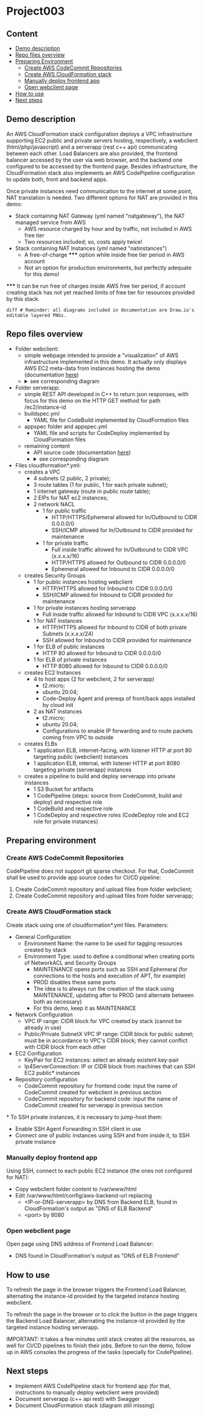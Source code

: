 # Project003

## Content

* [Demo description](#demo-description)
* [Repo files overview](#repo-files-overview)
* [Preparing Environment](#preparing-environment)
  * [Create AWS CodeCommit Repositories](#create-aws-codecommit-repositories)
  * [Create AWS CloudFormation stack](#create-aws-cloudformation-stack)
  * [Manually deploy frontend app](#manually-deploy-frontend-app)
  * [Open webclient page](#open-webclient-page)
* [How to use](#how-to-use)
* [Next steps](#next-steps)

## Demo description

An AWS CloudFormation stack configuration deploys a VPC infrastructure supporting EC2 public and private servers hosting, respectively, a webclient (html/php/javascript) and a serverapp (rest c++ api) communicating between each other. Load Balancers are also provided, the frontend balancer accessed by the user via web browser, and the backend one configured to be accessed by the frontend page. Besides infrastructure, the CloudFormation stack also implements an AWS CodePipeline configuration to update both, front and backend apps.

Once private instances need communication to the internet at some point, NAT translation is needed. Two different options for NAT are provided in this demo:
* Stack containing NAT Gateway (yml named "natgateway"), the NAT managed service from AWS
  * AWS resource charged by hour and by traffic, not included in AWS free tier
  * Two resources included; so, costs apply twice!
* Stack containing NAT Instances (yml named "natinstances")
  * A free-of-charge __\*\*\*__ option while inside free tier period in AWS account
  * Not an option for production environments, but perfectly adequate for this demo!

__\*\*\*__ It can be run free of charges inside AWS free tier period, if account creating stack has not yet reached limits of free tier for resources provided by this stack.

```diff # Reminder: all diagrams included in documentation are Draw.io's editable layered PNGs.```

## Repo files overview

* Folder webclient:
  * simple webpage intended to provide a "visualization" of AWS infrastructure implemented in this demo. It actually only displays AWS EC2 meta-data from instances hosting the demo (documentation [here](webclient/README.md))
  * <details><summary>see corresponding diagram</summary><img src="webclient/documents/modules-organization-diagram.png"></details>
* Folder serverapp:
  * simple REST API developed in C++ to return json responses, with focus for this demo on the HTTP GET method for path /ec2/instance-id
  * buildspec.yml
    * YAML file for CodeBuild implemented by CloudFormation files
  * appspec folder and appspec.yml
    * YAML file and scripts for CodeDeploy implemented by CloudFormation files
  * remaining content
    * API source code (documentation [here](serverapp/README.md))
    * <details><summary>see corresponding diagram</summary><img src="serverapp/documents/restapi-logic-diagram.png"></details>
* Files cloudformation\*.yml:
  * creates a VPC
    * 4 subnets (2 public, 2 private);
    * 3 route tables (1 for public, 1 for each private subnet);
    * 1 internet gateway (route in public route table);
    * 2 EIPs for NAT ec2 instances;
    * 2 network NACL
      * 1 for public traffic
        * HTTP/HTTPS/Ephemeral allowed for In/Outbound to CIDR 0.0.0.0/0
	    * SSH/ICMP allowed for In/Outbound to CIDR provided for maintenance
	  * 1 for private traffic
	    * Full inside traffic allowed for In/Outbound to CIDR VPC (x.x.x.x/16)
		* HTTP/HTTPS allowed for Outbound to CIDR 0.0.0.0/0
		* Ephemeral allowed for Inbound to CIDR 0.0.0.0/0
  * creates Security Groups
    * 1 for public instances hosting webclient
      * HTTP/HTTPS allowed for Inbound to CIDR 0.0.0.0/0
	  * SSH/ICMP allowed for Inbound to CIDR provided for maintenance
    * 1 for private instances hosting serverapp
      * Full inside traffic allowed for Inbound to CIDR VPC (x.x.x.x/16)
    * 1 for NAT instances
      * HTTP/HTTPS allowed for Inbound to CIDR of both private Subnets (x.x.x.x/24)
	  * SSH allowed for Inbound to CIDR provided for maintenance
    * 1 for ELB of public instances
      * HTTP 80 allowed for Inbound to CIDR 0.0.0.0/0
    * 1 for ELB of private instances
      * HTTP 8080 allowed for Inbound to CIDR 0.0.0.0/0
  * creates EC2 Instances
    * 4 to host apps (2 for webclient, 2 for serverapp)
      * t2.micro;
      * ubuntu 20.04;
      * Code-Deploy Agent and prereqs of front/back apps installed by cloud init
    * 2 as NAT instances
      * t2.micro;
      * ubuntu 20.04;
      * Configurations to enable IP forwarding and to route packets coming from VPC to outside
  * creates ELBs
    * 1 application ELB, internet-facing, with listener HTTP at port 80 targeting public (webclient) instances
    * 1 application ELB, internal, with listener HTTP at port 8080 targeting private (serverapp) instances
  * creates a pipeline to build and deploy serverapp into private instances
    * 1 S3 Bucket for artifacts
    * 1 CodePipeline (steps: source from CodeCommit, build and deploy) and respective role
    * 1 CodeBuild and respective role
    * 1 CodeDeploy and respective roles (CodeDeploy role and EC2 role for private instances)
<!--* <details><summary>see corresponding diagram</summary><img src="documents/cloudformation-diagram.png"></details> -->

## Preparing environment

### Create AWS CodeCommit Repositories

CodePipeline does not support git sparse checkout. For that, CodeCommit shall be used to provide app source codes for CI/CD pipeline:
1. Create CodeCommit repository and upload files from folder webclient;
1. Create CodeCommit repository and upload files from folder serverapp;

### Create AWS CloudFormation stack

Create stack using one of cloudformation\*.yml files. Parameters:
* General Configuration
  * Environment Name: the name to be used for tagging resources created by stack
  * Environment Type: used to define a conditional when creating ports of NetworkACL and Security Groups
    * MAINTENANCE opens ports such as SSH and Ephemeral (for connections to the hosts and execution of APT, for example)
    * PROD disables these same ports
    * The idea is to always run the creation of the stack using MAINTENANCE, updating after to PROD (and alternate between both as necessary)
    * For this demo, keep it as MAINTENANCE
* Network Configuration
  * VPC IP range: CIDR block for VPC created by stack (cannot be already in use)
  * Public/Private SubnetX VPC IP range: CIDR block for public subnet; must be in accordance to VPC's CIDR block; they cannot conflict with CIDR block from each other
* EC2 Configuration
  * KeyPair for EC2 instances: select an already existent key-pair
  * Ip4ServerConnection: IP or CIDR block from machines that can SSH EC2 public\* instances
* Repository configuration
  * CodeCommit repository for frontend code: input the name of CodeCommit created for webclient in previous section
  * CodeCommit repository for backend code: input the name of CodeCommit created for serverapp in previous section
  
\* To SSH private instances, it is necessary to jump-host them:
* Enable SSH Agent Forwarding in SSH client in use
* Connect one of public instances using SSH and from inside it, to SSH private instance

### Manually deploy frontend app

Using SSH, connect to each public EC2 instance (the ones not configured for NAT):
* Copy webclient folder content to /var/www/html
* Edit /var/www/html/config/aws-backend-url replacing
  * \<IP-or-DNS-serverapp\> by DNS from Backend ELB, found in CloudFormation's output as "DNS of ELB Backend"
  * \<port\> by 8080

### Open webclient page

Open page using DNS address of Frontend Load Balancer:
   * DNS found in CloudFormation's output as "DNS of ELB Frontend"

## How to use

To refresh the page in the browser triggers the Frontend Load Balancer, alternating the instance-id provided by the targeted instance hosting webclient.

To refresh the page in the browser or to click the button in the page triggers the Backend Load Balancer, alternating the instance-id provided by the targeted instance hosting serverapp.

IMPORTANT: It takes a few minutes until stack creates all the resources, as well for CI/CD pipelines to finish their jobs. Before to run the demo, follow up in AWS consoles the progress of the tasks (specially for CodePipeline).

## Next steps

* Implement AWS CodePipeline stack for frontend app (for that, instructions to manually deploy webclient were provided)
* Document serverapp (c++ api rest) with Swagger
* Document CloudFormation stack (diagram still missing)
